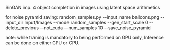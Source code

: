 SinGAN imp. 4 object completion in images using latent space arithmetics

for noise pyramid saving:
random_samples.py --input_name balloons.png --input_dir Input/Images --mode random_samples --gen_start_scale 0 --delete_previous --not_cuda --num_samples 10 --save_noise_pyramid

note: while traning is mandatory to being performed on GPU only, Inference can be done on either GPU or CPU.